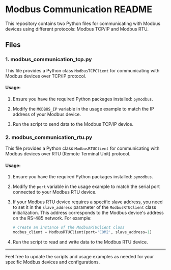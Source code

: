 # Modbus Communication README

This repository contains two Python files for communicating with Modbus devices using different protocols: Modbus TCP/IP and Modbus RTU.

## Files

### 1. modbus_communication_tcp.py

This file provides a Python class `ModbusTCPClient` for communicating with Modbus devices over TCP/IP protocol.

#### Usage:

1. Ensure you have the required Python packages installed: `pymodbus`.

2. Modify the `MODBUS_IP` variable in the usage example to match the IP address of your Modbus device.

3. Run the script to send data to the Modbus TCP/IP device.

### 2. modbus_communication_rtu.py

This file provides a Python class `ModbusRTUClient` for communicating with Modbus devices over RTU (Remote Terminal Unit) protocol.

#### Usage:

1. Ensure you have the required Python packages installed: `pymodbus`.

2. Modify the `port` variable in the usage example to match the serial port connected to your Modbus RTU device.

3. If your Modbus RTU device requires a specific slave address, you need to set it in the `slave_address` parameter of the `ModbusRTUClient` class initialization. This address corresponds to the Modbus device's address on the RS-485 network. For example:
   
    ```python
    # Create an instance of the ModbusRTUClient class
    modbus_client = ModbusRTUClient(port='COM2', slave_address=1)
    ```

4. Run the script to read and write data to the Modbus RTU device.

---

Feel free to update the scripts and usage examples as needed for your specific Modbus devices and configurations.
